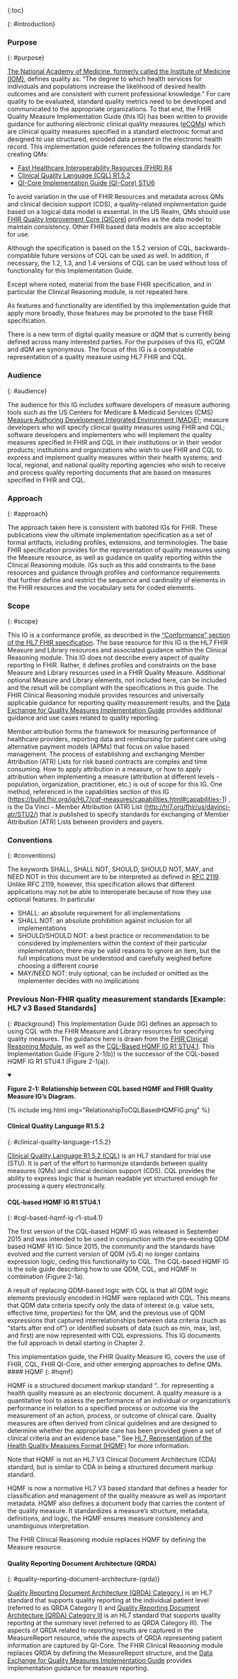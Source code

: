 {:toc}

{: #introduction}

### Purpose
{: #purpose}

[The National Academy of Medicine, formerly called the Institute of Medicine (IOM),](https://www.nationalacademies.org/) defines quality as: “The degree to which health services for individuals and populations increase the likelihood of desired health outcomes and are consistent with current professional knowledge.” For care quality to be evaluated, standard quality metrics need to be developed and communicated to the appropriate organizations. To that end, the FHIR Quality Measure Implementation Guide (this IG) has been written to provide guidance for authoring electronic clinical quality measures ([eCQMs](https://ecqi.healthit.gov/glossary/ecqms)) which are clinical quality measures specified in a standard electronic format and designed to use structured, encoded data present in the electronic health record. This implementation guide references the following standards for creating QMs:

* [Fast Healthcare Interoperability Resources (FHIR) R4](https://www.hl7.org/fhir/r4b/)
* [Clinical Quality Language (CQL) R1.5.2](http://cql.hl7.org/N1/)
* [QI-Core Implementation Guide (QI-Core) STU6](http://hl7.org/fhir/us/qicore/)

To avoid variation in the use of FHIR Resources and metadata across QMs and clinical decision support (CDS), a quality-related implementation guide based on a logical data model is essential. In the US Realm, QMs should use [FHIR Quality Improvement Core (QICore)](http://hl7.org/fhir/us/qicore) profiles as the data model to maintain consistency. Other FHIR based data models are also acceptable for use.

Although the specification is based on the 1.5.2 version of CQL, backwards-compatible future versions of CQL can be used as well. In addition, if necessary, the 1.2, 1.3, and 1.4 versions of CQL can be used without loss of functionality for this Implementation Guide.

Except where noted, material from the base FHIR specification, and in particular the Clinical Reasoning module, is not repeated here.

As features and functionality are identified by this implementation guide that apply more broadly, those features may be promoted to the base FHIR specification.

There is a new term of digital quality measure or dQM that is currently being defined across many interested parties.  For the purposes of this IG, eCQM and dQM are synonymous. The focus of this IG is a  computable representation of a quality measure using HL7 FHIR and CQL.

### Audience
{: #audience}

The audience for this IG includes software developers of measure authoring tools such as the US Centers for Medicare & Medicaid Services (CMS) [Measure Authoring Development Integrated Environment (MADiE)](<https://www.emeasuretool.cms.gov/madie-mvp/>); measure developers who will specify clinical quality measures using FHIR and CQL; software developers and implementers who will implement the quality measures specified in FHIR and CQL in their institutions or in their vendor products; institutions and organizations who wish to use FHIR and CQL to express and implement quality measures within their health systems; and local, regional, and national quality reporting agencies who wish to receive and process quality reporting documents that are based on measures specified in FHIR and CQL.

### Approach
{: #approach}

The approach taken here is consistent with balloted IGs for FHIR. These publications view the ultimate implementation specification as a set of formal artifacts, including profiles, extensions, and terminologies. The base FHIR specification provides for the representation of quality measures using the Measure resource, as well as guidance on quality reporting within the Clinical Reasoning module. IGs such as this add constraints to the base resources and guidance through profiles and conformance requirements that further define and restrict the sequence and cardinality of elements in the FHIR resources and the vocabulary sets for coded elements.

### Scope
{: #scope}

This IG is a conformance profile, as described in the [“Conformance” section of the HL7 FHIR specification](http://hl7.org/fhir/R4/conformance-module.html). The base resource for this IG is the HL7 FHIR Measure and Library resources and associated guidance within the Clinical Reasoning module. This IG does not describe every aspect of quality reporting in FHIR. Rather, it defines profiles and constraints on the base Measure and Library resources used in a FHIR Quality Measure. Additional optional Measure and Library elements, not included here, can be included and the result will be compliant with the specifications in this guide. The FHIR Clinical Reasoning module provides resources and universally applicable guidance for reporting quality measurement results, and the [Data Exchange for Quality Measures Implementation Guide](http://hl7.org/fhir/us/davinci-deqm/) provides additional guidance and use cases related to quality reporting.

Member attribution forms the framework for measuring performance of healthcare providers, reporting data and reimbursing for patient care using alternative payment models (APMs) that focus on value based management. 
The process of establishing and exchanging Member Attribution (ATR) Lists for risk based contracts are complex and time consuming. How to apply attribution in a measure, or how to apply attribution when implementing a measure (attribution at different levels - population, 
organization, practitioner, etc.) is out of scope for this IG. One method, referenced in the capabilities section of this IG (https://build.fhir.org/ig/HL7/cqf-measures/capabilities.html#capabilities-1) , is the 
Da Vinci - Member Attribution (ATR) List (http://hl7.org/fhir/us/davinci-atr/STU2/) that is published to specify standards for exchanging of Member Attribution (ATR) Lists between providers and payers.

### Conventions
{: #conventions}

The keywords SHALL, SHALL NOT, SHOULD, SHOULD NOT, MAY, and NEED NOT in this document are to be interpreted as defined in [RFC 2119](https://www.ietf.org/rfc/rfc2119.txt). Unlike RFC 2119, however, this specification allows that different applications may not be able to interoperate because of how they use optional features. In particular

* SHALL: an absolute requirement for all implementations
* SHALL NOT: an absolute prohibition against inclusion for all implementations
* SHOULD/SHOULD NOT: a best practice or recommendation to be considered by implementers within the context of their particular implementation; there may be valid reasons to ignore an item, but the full implications must be understood and carefully weighed before choosing a different course
* MAY/NEED NOT: truly optional; can be included or omitted as the implementer decides with no implications

### Previous Non-FHIR quality measurement standards [Example: HL7 v3 Based Standards]
{: #background}
This Implementation Guide (IG) defines an approach to using CQL with the FHIR Measure and Library resources for specifying quality measures. <span class="bg-success">The guidance here is drawn from the [FHIR Clinical Reasoning Module](http://www.hl7.org/fhir/clinicalreasoning-module.html), </span>as well as the [CQL-Based HQMF IG R1 STU4.1](http://www.hl7.org/implement/standards/product_brief.cfm?product_id=405).
This Implementation Guide (Figure 2-1(b)) is the successor of the CQL-based HQMF IG R1 STU4.1 (Figure 2-1(a)).

<details open>

<summary>

<b>Figure 2-1: Relationship between CQL based HQMF and FHIR Quality Measure IG’s Diagram.</b>

</summary>

{% include img.html img="RelationshipToCQLBasedHQMFIG.png" %}

</details>

#### Clinical Quality Language R1.5.2
{: #clinical-quality-language-r1.5.2}

[Clinical Quality Language R1.5.2 (CQL)](http://www.hl7.org/implement/standards/product_brief.cfm?product_id=400) is an HL7 standard for trial use (STU). It is part of the effort to harmonize standards between quality measures (QMs) and clinical decision support (CDS). CQL provides the ability to express logic that is human readable yet structured enough for processing a query electronically.

#### CQL-based HQMF IG R1 STU4.1
{: #cql-based-hqmf-ig-r1-stu4.1}

The first version of the CQL-based HQMF IG was released in September 2015 and was intended to be used in conjunction with the pre-existing QDM based HQMF R1 IG. Since 2015, the community and the standards have evolved and the current version of QDM (v5.4) no longer contains expression logic, ceding this functionality to CQL. The CQL-based HQMF IG is the sole guide describing how to use QDM, CQL, and HQMF in combination (Figure 2-1a).

A result of replacing QDM-based logic with CQL is that all QDM logic elements previously encoded in HQMF were replaced with CQL. This means that QDM data criteria specify only the data of interest (e.g. value sets, effective time, properties) for the QM, and the previous use of QDM expressions that captured interrelationships between data criteria (such as “starts after end of”) or identified subsets of data (such as min, max, last, and first) are now represented with CQL expressions. This IG documents the full approach in detail starting in Chapter 2.
<div class="new-content">
This implementation guide, the FHIR Quality Measure IG, covers the use of FHIR, CQL, FHIR QI-Core, and other emerging approaches to define QMs.
</div>
#### HQMF
{: #hqmf}

HQMF is a structured document markup standard “…for representing a health quality measure as an electronic document. A quality measure is a quantitative tool to assess the performance of an individual or organization’s performance in relation to a specified process or outcome via the measurement of an action, process, or outcome of clinical care. Quality measures are often derived from clinical guidelines and are designed to determine whether the appropriate care has been provided given a set of clinical criteria and an evidence base.” See [HL7, Representation of the Health Quality Measures Format (HQMF)](http://www.hl7.org/implement/standards/product_brief.cfm?product_id=97) for more information.

Note that HQMF is not an HL7 V3 Clinical Document Architecture (CDA) standard, but is similar to CDA in being a structured document markup standard.

HQMF is now a normative HL7 V3 based standard that defines a header for classification and management of the quality measure as well as important metadata. HQMF also defines a document body that carries the content of the quality measure. It standardizes a measure’s structure, metadata, definitions, and logic, the HQMF ensures measure consistency and unambiguous interpretation.

The FHIR Clinical Reasoning module replaces HQMF by defining the Measure resource.

#### Quality Reporting Document Architecture (QRDA)
{: #quality-reporting-document-architecture-(qrda)}

[Quality Reporting Document Architecture (QRDA) Category I](http://www.hl7.org/implement/standards/product_brief.cfm?product_id=35) is an HL7 standard that supports quality reporting at the individual patient level (referred to as QRDA Category I) and [Quality Reporting Document Architecture (QRDA) Category III](https://www.hl7.org/implement/standards/product_brief.cfm?product_id=286) is an HL7 standard that supports quality reporting at the summary level (referred to as QRDA Category III). The aspects of QRDA related to reporting results are captured in the MeasureReport resource, while the aspects of QRDA representing patient information are captured by QI-Core. The FHIR Clinical Reasoning module replaces QRDA by defining the MeasureReport structure, and the [Data Exchange for Quality Measures Implementation Guide](http://hl7.org/fhir/us/davinci-deqm/) provides implementation guidance for measure reporting.
